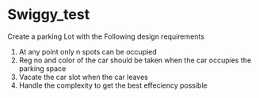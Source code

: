 # Swiggy_test
Create a parking Lot with the Following design requirements
1) At any point only n spots can be occupied
2) Reg no and color of the car should be taken when the car occupies the parking space
3) Vacate the car slot when the car leaves
4) Handle the complexity to get the best effeciency possible
